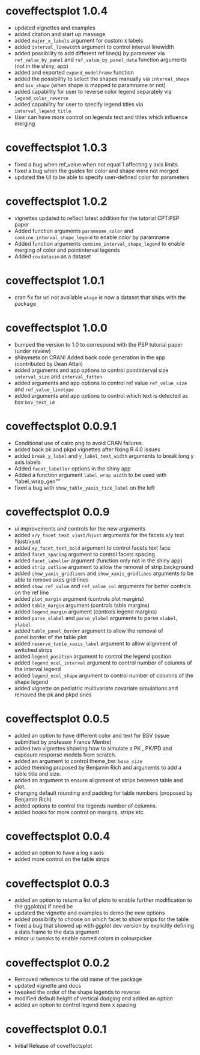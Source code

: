 # coveffectsplot 1.0.4
* updated vignettes and examples
* added citation and start up message
* added `major_x_labels` argument for custom x labels
* added `interval_linewidth` argument to control interval linewidth
* added possibility to add different ref line(s) by parameter via
 `ref_value_by_panel` and `ref_value_by_panel_data` function arguments (not in the shiny, app)
* added and exported `expand_modelframe` function
* added the possibility to select the shapes manually via `interval_shape` and `bsv_shape` (when shape is mapped to paramname or not)
* added capability for user to reverse color legend separately via `legend_color_reverse`
* added capability for user to specify legend titles via `interval_legend_title`
* User can have more control on legends text and titles which influence merging

# coveffectsplot 1.0.3
* fixed a bug when ref_value when not equal 1 affecting y axis limits
* fixed a bug when the guides for color and shape were not merged
* updated the UI to be able to specify user-defined color for parameters

# coveffectsplot 1.0.2
* vignettes updated to reflect latest addition for the tutorial CPT:PSP paper
* Added function arguments `paramname_color` and `combine_interval_shape_legend` to enable color by paramname
* Added function arguments `combine_interval_shape_legend` to enable merging of color and pointinterval legends
* Added `covdatasim` as a dataset

# coveffectsplot 1.0.1
* cran fix for url not available `wtage` is now a dataset that ships with the package

# coveffectsplot 1.0.0
* bumped the version to 1.0 to correspond with the PSP tutorial paper (under review)
* shinymeta on CRAN! Added back code generation in the app (contributed by Dean Attali)
* added arguments and app options to control pointinterval size `interval_size` and `interval_fatten`
* added arguments and app options to control ref value  `ref_value_size` and `ref_value_linetype`
* added arguments and app options to control which text is detected as bsv `bsv_text_id`

# coveffectsplot 0.0.9.1
* Conditional use of cairo png to avoid CRAN failures
* added back pk and pkpd vignettes after fixing R 4.0 issues
* added `break_y_label` and `y_label_text_width` arguments to break long y axis labels
* Added `facet_labeller` options in the shiny app
* Added a function argument `label_wrap_width` to be used with "label_wrap_gen""
* fixed a bug with `show_table_yaxis_tick_label` on the left

# coveffectsplot 0.0.9
* ui improvements and controls for the new arguments
* added `x/y_facet_text_vjust/hjust` arguments for the facets x/y text hjust/vjust
* added `xy_facet_text_bold` argument to control facets text face
* added `facet_spacing` argument to control facets spacing
* added `facet_labeller` argument (function only not in the shiny app)
* added `strip_outline` argument to allow the removal of strip.background
* added `show_yaxis_gridlines` and `show_xaxis_gridlines` arguments to be able to remove axes grid lines
* added `show_ref_value` and `ref_value_col` arguments for better controls on the ref line
* added `plot_margin` argument (controls plot margins)
* added `table_margin` argument (controls table margins)
* added `legend_margin` argument (controls legend margins)
* added `parse_xlabel` and `parse_ylabel` arguments to parse `xlabel`, `ylabel`
* added `table_panel_border` argument to allow the removal of panel.border of the table plot
* added `reserve_table_xaxis_label` argument to allow alignment of switched strips 
* added `legend_position` argument to control the legend position
* added `legend_ncol_interval` argument to control number of columns of the interval legend
* added `legend_ncol_shape` argument to control number of columns of the shape legend
* added vignette on pediatric multivariate covariate simulations and removed the pk and pkpd ones

# coveffectsplot 0.0.5
* added an option to have different color and text for BSV (issue submitted by professor France Mentre)
* added two vignettes showing how to simulate a PK , PK/PD and exposure response models from scratch.
* added an argument to control theme_bw: `base_size`
* added theming proposed by Benjamin Rich and arguments to add a table title and size.
* added an argument to ensure alignment of strips between table and plot.
* changing default rounding and padding for table numbers (proposed by Benjamin Rich)
* added options to control the legends number of columns.
* added hooks for more control on margins, strips etc.

# coveffectsplot 0.0.4
* added an option to have a log x axis
* added more control on the table strips


# coveffectsplot 0.0.3

* added an option to return a list of plots to enable further modification to the ggplot(s) if need be
* updated the vignette and examples to demo the new options
* added possibility to choose on which facet to show strips for the table
* fixed a bug that showed up with ggplot dev version by explicitly defining a data.frame to the data argument
* minor ui tweaks to enable named colors in colourpicker

# coveffectsplot 0.0.2
* Removed reference to the old name of the package
* updated vignette and docs
* tweaked the order of the shape legends to reverse
* modified default height of vertical dodging and added an option
* added an option to control legend item x spacing


# coveffectsplot 0.0.1
* Initial Release of coveffectsplot
